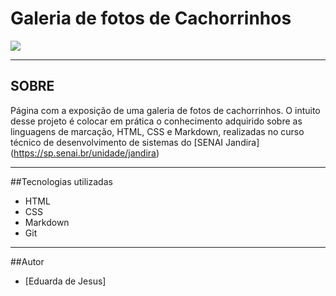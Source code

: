 # Galeria de fotos de Cachorrinhos


![](./screetshot/Captura%20de%20Tela%202024-10-09%20às%2015.46.35.png)

___

## SOBRE

Página com a exposição de uma galeria de fotos de cachorrinhos. O intuito desse projeto é colocar em prática o conhecimento adquirido sobre as linguagens de marcação, HTML, CSS e Markdown, realizadas no curso técnico de desenvolvimento de sistemas do [SENAI Jandira] (https://sp.senai.br/unidade/jandira)


___

##Tecnologias utilizadas 

- HTML
- CSS
- Markdown
- Git

___

##Autor

- [Eduarda de Jesus]
